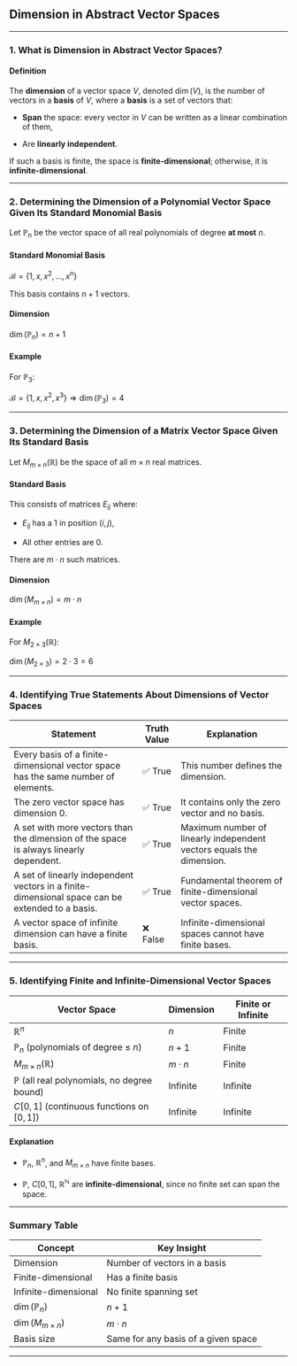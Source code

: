 ## **Dimension in Abstract Vector Spaces**

---

### **1. What is Dimension in Abstract Vector Spaces?**

#### **Definition**

The **dimension** of a vector space $`V`$, denoted $`\dim(V)`$, is the number of vectors in a **basis** of $V$, where a **basis** is a set of vectors that:


* **Span** the space: every vector in $V$ can be written as a linear combination of them,


* Are **linearly independent**.

If such a basis is finite, the space is **finite-dimensional**; otherwise, it is **infinite-dimensional**.

---

### **2. Determining the Dimension of a Polynomial Vector Space Given Its Standard Monomial Basis**

Let $`\mathbb{P}_n`$ be the vector space of all real polynomials of degree **at most** $n$.

#### **Standard Monomial Basis**

$`\mathcal{B} = \{1, x, x^2, \ldots, x^n\}`$

This basis contains $`n + 1`$ vectors.

#### **Dimension**

$`\dim(\mathbb{P}_n) = n + 1`$

#### **Example**

For $`\mathbb{P}_3`$:

$`\mathcal{B} = \{1, x, x^2, x^3\} \Rightarrow \dim(\mathbb{P}_3) = 4`$

---

### **3. Determining the Dimension of a Matrix Vector Space Given Its Standard Basis**

Let $`M_{m \times n}(\mathbb{R})`$ be the space of all $`m \times n`$ real matrices.

#### **Standard Basis**

This consists of matrices $`E_{ij}`$ where:

* $`E_{ij}`$ has a 1 in position $`(i,j)`$,


* All other entries are 0.


There are $`m \cdot n`$ such matrices.

#### **Dimension**


$`\dim(M_{m \times n}) = m \cdot n`$

#### **Example**

For $`M_{2 \times 3}(\mathbb{R})`$:


$`\dim(M_{2 \times 3}) = 2 \cdot 3 = 6`$

---

### **4. Identifying True Statements About Dimensions of Vector Spaces**

| Statement                                                                                       | Truth Value | Explanation                                                          |
| ----------------------------------------------------------------------------------------------- | ----------- | -------------------------------------------------------------------- |
| Every basis of a finite-dimensional vector space has the same number of elements.               | ✅ True      | This number defines the dimension.                                   |
| The zero vector space has dimension 0.                                                          | ✅ True      | It contains only the zero vector and no basis.                       |
| A set with more vectors than the dimension of the space is always linearly dependent.           | ✅ True      | Maximum number of linearly independent vectors equals the dimension. |
| A set of linearly independent vectors in a finite-dimensional space can be extended to a basis. | ✅ True      | Fundamental theorem of finite-dimensional vector spaces.             |
| A vector space of infinite dimension can have a finite basis.                                   | ❌ False     | Infinite-dimensional spaces cannot have finite bases.                |

---

### **5. Identifying Finite and Infinite-Dimensional Vector Spaces**

| Vector Space                                           | Dimension     | Finite or Infinite |
|--------------------------------------------------------|---------------| ------------------ |
| $`\mathbb{R}^n`$                                       | $`n`$         | Finite             |
| $`\mathbb{P}_n`$ (polynomials of degree ≤ $`n`$)         | $`n + 1`$     | Finite             |
| $`M_{m \times n}(\mathbb{R})`$                         | $`m \cdot n`$ | Finite             |
| $`\mathbb{P}`$ (all real polynomials, no degree bound) | Infinite      | Infinite           |
| $`C[0, 1]`$ (continuous functions on $`[0,1]`$)        | Infinite      | Infinite           |

#### **Explanation**

* $`\mathbb{P}_n`$, $`\mathbb{R}^n`$, and $`M_{m \times n}`$ have finite bases.


* $`\mathbb{P}`$, $`C[0,1]`$, $`\mathbb{R}^\mathbb{N}`$ are **infinite-dimensional**, since no finite set can span the space.

---

### **Summary Table**

| Concept                  | Key Insight                         |
|--------------------------|-------------------------------------|
| Dimension                | Number of vectors in a basis        |
| Finite-dimensional       | Has a finite basis                  |
| Infinite-dimensional     | No finite spanning set              |
| $`\dim(\mathbb{P}_n)`$   | $`n + 1`$                           |
| $`\dim(M_{m \times n})`$ | $`m \cdot n`$                       |
| Basis size               | Same for any basis of a given space |

---
